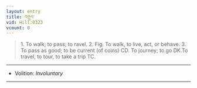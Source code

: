 ```yaml
---
layout: entry
title: འགྲུལ་
vid: Hill:0323
vcount: 0
---
```

> 1\. To walk; to pass; to ravel\. 2\. Fig\. To walk, to live, act, or behave\. 3\. To pass as good; to be current (of coins) CD\. To journey; to go DK\.To travel, to tour, to take a trip TC\.

---
* Volition: _Involuntary_

---

